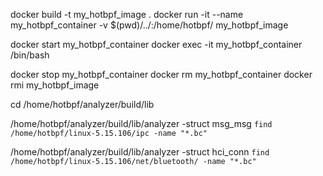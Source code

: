 docker build -t my_hotbpf_image .
docker run -it --name my_hotbpf_container -v $(pwd)/../:/home/hotbpf/ my_hotbpf_image

docker start my_hotbpf_container
docker exec -it my_hotbpf_container /bin/bash


docker stop my_hotbpf_container
docker rm my_hotbpf_container
docker rmi my_hotbpf_image


cd /home/hotbpf/analyzer/build/lib

/home/hotbpf/analyzer/build/lib/analyzer -struct msg_msg `find /home/hotbpf/linux-5.15.106/ipc -name "*.bc"`

/home/hotbpf/analyzer/build/lib/analyzer -struct hci_conn `find /home/hotbpf/linux-5.15.106/net/bluetooth/ -name "*.bc"`